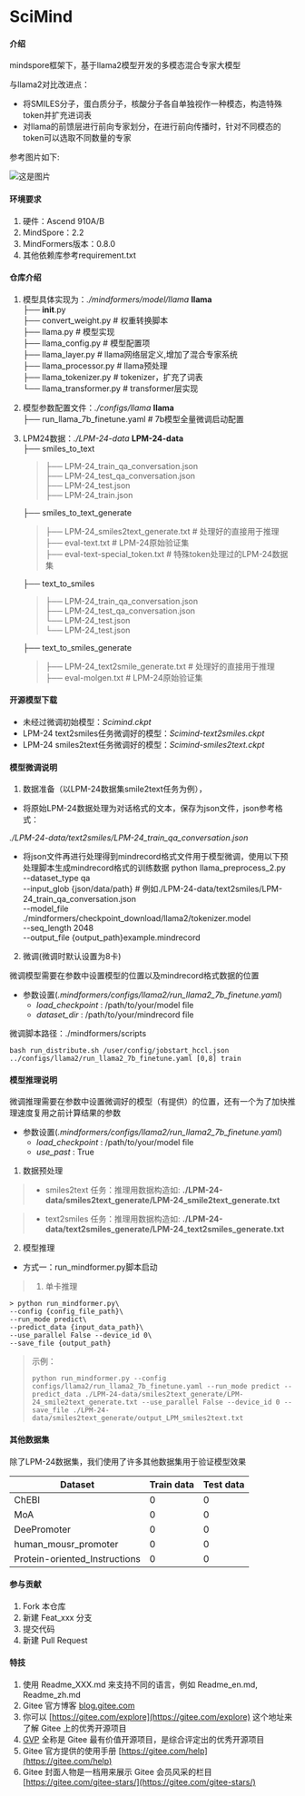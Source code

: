 # SciMind

#### 介绍

mindspore框架下，基于llama2模型开发的多模态混合专家大模型

与llama2对比改进点：

- 将SMILES分子，蛋白质分子，核酸分子各自单独视作一种模态，构造特殊token并扩充进词表
- 对llama的前馈层进行前向专家划分，在进行前向传播时，针对不同模态的token可以选取不同数量的专家

参考图片如下:

![这是图片](https://github.com/fangxintao/SciMind/tree/main/picture/scimind.png "SciMind")

#### 环境要求

1. 硬件：Ascend 910A/B
2. MindSpore：2.2
3. MindFormers版本：0.8.0
4. 其他依赖库参考requirement.txt

#### 仓库介绍

1. 模型具体实现为：*./mindformers/model/llama*
   **llama**\
   ├── __init__.py\
   ├── convert_weight.py         # 权重转换脚本\
   ├── llama.py                  # 模型实现\
   ├── llama_config.py           # 模型配置项\
   ├── llama_layer.py            # llama网络层定义,增加了混合专家系统\
   ├── llama_processor.py        # llama预处理\
   ├── llama_tokenizer.py        # tokenizer，扩充了词表\
   └── llama_transformer.py      # transformer层实现
2. 模型参数配置文件：*./configs/llama*
   **llama**\
   ├── run_llama_7b_finetune.yaml         # 7b模型全量微调启动配置
3. LPM24数据：*./LPM-24-data*
   **LPM-24-data**\
   ├── smiles_to_text
   
   > ├── LPM-24_train_qa_conversation.json\
   > ├── LPM-24_test_qa_conversation.json\
   > ├── LPM-24_test.json\
   > ├── LPM-24_train.json
   
   ├── smiles_to_text_generate
   
   > ├── LPM-24_smiles2text_generate.txt # 处理好的直接用于推理\
   > ├── eval-text.txt  # LPM-24原始验证集\
   > ├── eval-text-special_token.txt  # 特殊token处理过的LPM-24数据集
   
   ├── text_to_smiles
   
   > ├── LPM-24_train_qa_conversation.json\
   > ├── LPM-24_test_qa_conversation.json\
   > └── LPM-24_test.json\
   > └── LPM-24_test.json
   
   ├── text_to_smiles_generate
   
   > ├── LPM-24_text2smile_generate.txt # 处理好的直接用于推理\
   > ├── eval-molgen.txt # LPM-24原始验证集

#### 开源模型下载
- 未经过微调初始模型：*Scimind.ckpt*
- LPM-24 text2smiles任务微调好的模型：*Scimind-text2smiles.ckpt*
- LPM-24 smiles2text任务微调好的模型：*Scimind-smiles2text.ckpt*

#### 模型微调说明

1. 数据准备（以LPM-24数据集smile2text任务为例），

- 将原始LPM-24数据处理为对话格式的文本，保存为json文件，json参考格式：

*./LPM-24-data/text2smiles/LPM-24_train_qa_conversation.json*

- 将json文件再进行处理得到mindrecord格式文件用于模型微调，使用以下预处理脚本生成mindrecord格式的训练数据
  python llama_preprocess_2.py\
  --dataset_type qa\
  --input_glob {json/data/path} # 例如./LPM-24-data/text2smiles/LPM-24_train_qa_conversation.json\
  --model_file ./mindformers/checkpoint_download/llama2/tokenizer.model\
  --seq_length 2048\
  --output_file {output_path}example.mindrecord

2. 微调(微调时默认设置为8卡)

微调模型需要在参数中设置模型的位置以及mindrecord格式数据的位置

- 参数设置(*.mindformers/configs/llama2/run_llama2_7b_finetune.yaml*)
  - *load_checkpoint* : /path/to/your/model file
  - *dataset_dir* : /path/to/your/mindrecord file

微调脚本路径：./mindformers/scripts

```
bash run_distribute.sh /user/config/jobstart_hccl.json ../configs/llama2/run_llama2_7b_finetune.yaml [0,8] train
```

#### 模型推理说明

微调推理需要在参数中设置微调好的模型（有提供）的位置，还有一个为了加快推理速度复用之前计算结果的参数

- 参数设置(*.mindformers/configs/llama2/run_llama2_7b_finetune.yaml*)
  - *load_checkpoint* : /path/to/your/model file
  - *use_past* : True

1. 数据预处理

> - smiles2text 任务：推理用数据构造如:
>    **./LPM-24-data/smiles2text_generate/LPM-24_smile2text_generate.txt**

> - text2smiles 任务：推理用数据构造如:
>   **./LPM-24-data/text2smiles_generate/LPM-24_text2smiles_generate.txt**

2. 模型推理

- 方式一：run_mindformer.py脚本启动

> 1. 单卡推理
```
> python run_mindformer.py\
--config {config_file_path}\
--run_mode predict\
--predict_data {input_data_path}\
--use_parallel False --device_id 0\
--save_file {output_path}
```


> 示例：
> 
> ```
> python run_mindformer.py --config configs/llama2/run_llama2_7b_finetune.yaml --run_mode predict --predict_data ./LPM-24-data/smiles2text_generate/LPM-24_smile2text_generate.txt --use_parallel False --device_id 0 --save_file ./LPM-24-data/smiles2text_generate/output_LPM_smiles2text.txt
> ```

#### 其他数据集

除了LPM-24数据集，我们使用了许多其他数据集用于验证模型效果

| Dataset  | Train data | Test data |
| ------------- | ------------- | -------------|
| ChEBI  | 0  | 0 |
| MoA | 0  | 0 |
| DeePromoter | 0  | 0 |
| human_mousr_promoter | 0  | 0 |
| Protein-oriented_Instructions | 0  | 0 |

#### 参与贡献

1. Fork 本仓库
2. 新建 Feat_xxx 分支
3. 提交代码
4. 新建 Pull Request

#### 特技

1. 使用 Readme\_XXX.md 来支持不同的语言，例如 Readme\_en.md, Readme\_zh.md
2. Gitee 官方博客 [blog.gitee.com](https://blog.gitee.com)
3. 你可以 [https://gitee.com/explore](https://gitee.com/explore) 这个地址来了解 Gitee 上的优秀开源项目
4. [GVP](https://gitee.com/gvp) 全称是 Gitee 最有价值开源项目，是综合评定出的优秀开源项目
5. Gitee 官方提供的使用手册 [https://gitee.com/help](https://gitee.com/help)
6. Gitee 封面人物是一档用来展示 Gitee 会员风采的栏目 [https://gitee.com/gitee-stars/](https://gitee.com/gitee-stars/)
